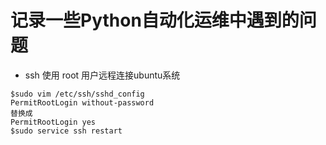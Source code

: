 # 记录一些Python自动化运维中遇到的问题

- ssh 使用 root 用户远程连接ubuntu系统

```
$sudo vim /etc/ssh/sshd_config
PermitRootLogin without-password
替换成
PermitRootLogin yes
$sudo service ssh restart
```